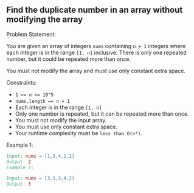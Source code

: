 ## Find the duplicate number in an array without modifying the array

Problem Statement:

You are given an array of integers `nums` containing `n + 1` integers where each integer is in the range `[1, n]` inclusive.
There is only one repeated number, but it could be repeated more than once.

You must not modify the array and must use only constant extra space.

Constraints:

- `1 <= n <= 10^5`
- `nums.length == n + 1`
- Each integer is in the range `[1, n]`
- Only one number is repeated, but it can be repeated more than once.
- You must not modify the input array.
- You must use only constant extra space.
- Your runtime complexity must be `less than O(n²)`.

Example 1:

```makefile
Input: nums = [1,3,4,2,2]
Output: 2
Example 2:
```

```makefile
Input: nums = [3,1,3,4,2]
Output: 3
```
